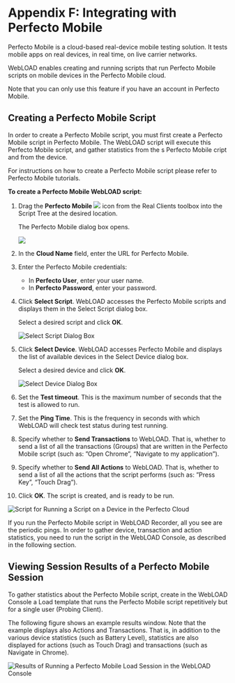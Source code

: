 ﻿# Appendix F: Integrating with Perfecto Mobile

Perfecto Mobile is a cloud-based real-device mobile testing solution. It tests mobile apps on real devices, in real time, on live carrier networks.

WebLOAD enables creating and running scripts that run Perfecto Mobile scripts on mobile devices in the Perfecto Mobile cloud.

Note that you can only use this feature if you have an account in Perfecto Mobile.



## Creating a Perfecto Mobile Script

In order to create a Perfecto Mobile script, you must first create a Perfecto Mobile script in Perfecto Mobile. The WebLOAD script will execute this Perfecto Mobile script, and gather statistics from the s Perfecto Mobile cript and from the device.

For instructions on how to create a Perfecto Mobile script please refer to Perfecto Mobile tutorials.

**To create a Perfecto Mobile WebLOAD script:**

1. Drag the **Perfecto Mobile  ![](../images/appenfix_f_004.png)**    icon from the Real Clients toolbox into the Script Tree at the desired location.

   The Perfecto Mobile dialog box opens.

   

   ![](../images/appenfix_f_009.png)

   

2. In the **Cloud Name** field, enter the URL for Perfecto Mobile.

3. Enter the Perfecto Mobile credentials:

   - In **Perfecto User**, enter your user name.
   - In **Perfecto Password**, enter your password.

4. Click **Select Script**. WebLOAD accesses the Perfecto Mobile scripts and displays them in the Select Script dialog box.

   Select a desired script and click **OK**.

   ![Select Script Dialog Box](../images/appenfix_f_011.png)

   

5. Click **Select Device**. WebLOAD accesses Perfecto Mobile and displays the list of available devices in the Select Device dialog box.

   Select a desired device and click **OK**.

   ![Select Device Dialog Box](../images/appenfix_f_012.png)

6. Set the **Test timeout**. This is the maximum number of seconds that the test is allowed to run.

7. Set the **Ping Time**. This is the frequency in seconds with which WebLOAD will check test status during test running.

8. Specify whether to **Send Transactions** to WebLOAD. That is, whether to send a list of all the transactions (Groups) that are written in the Perfecto Mobile script (such as: ”Open Chrome”, “Navigate to my application”).

9. Specify whether to **Send All Actions** to WebLOAD. That is, whether to send a list of all the actions that the script performs (such as: ”Press Key”, “Touch Drag”).

10. Click **OK**. The script is created, and is ready to be run.

![Script for Running a Script on a Device in the Perfecto Cloud](../images/appenfix_f_013.png)



If you run the Perfecto Mobile script in WebLOAD Recorder, all you see are the periodic pings. In order to gather device, transaction and action statistics, you need to run the script in the WebLOAD Console, as described in the following section.




## **Viewing Session Results of a Perfecto Mobile Session**

To gather statistics about the Perfecto Mobile script, create in the WebLOAD Console a Load template that runs the Perfecto Mobile script repetitively but for a single user (Probing Client).

The following figure shows an example results window. Note that the example displays also Actions and Transactions. That is, in addition to the various device statistics (such as Battery Level), statistics are also displayed for actions (such as Touch Drag) and transactions (such as Navigate in Chrome).

![Results of Running a Perfecto Mobile Load Session in the WebLOAD Console](../images/appenfix_f_015.png)

